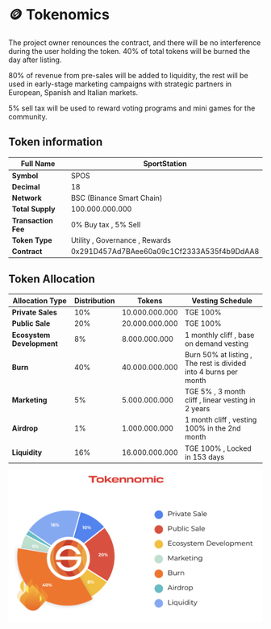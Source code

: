 # 🪙 Tokenomics



The project owner renounces the contract, and there will be no interference during the user holding the token. 40% of total tokens will be burned the day after listing.

80% of revenue from pre-sales will be added to liquidity, the rest will be used in early-stage marketing campaigns with strategic partners in European, Spanish and Italian markets.

5% sell tax will be used to reward voting programs and mini games for the community.

## **Token information**

| Full Name           | SportStation                               |
| ------------------- | ------------------------------------------ |
| **Symbol**          | SPOS                                       |
| **Decimal**         | 18                                         |
| **Network**         | BSC (Binance Smart Chain)                  |
| **Total Supply**    | 100.000.000.000                            |
| **Transaction Fee** | 0% Buy tax , 5% Sell                       |
| **Token Type**      | Utility , Governance , Rewards             |
| **Contract**        | 0x291D457Ad7BAee60a09c1Cf2333A535f4b9DdAA8 |

## **Token Allocation**

| Allocation Type           | Distribution | Tokens         | Vesting Schedule                                                 |
| ------------------------- | ------------ | -------------- | ---------------------------------------------------------------- |
| **Private  Sales**        | 10%          | 10.000.000.000 | TGE 100%                                                         |
| **Public Sale**           | 20%          | 20.000.000.000 | TGE 100%                                                         |
| **Ecosystem Development** | 8%           | 8.000.000.000  | 1 monthly cliff , base on demand vesting                         |
| &#xD;**Burn**             | 40%          | 40.000.000.000 | Burn 50% at listing , The rest is divided into 4 burns per month |
| **Marketing**             | 5%           | 5.000.000.000  | TGE 5% , 3 month cliff , linear vesting in 2 years               |
| **Airdrop**               | 1%           | 1.000.000.000  | 1 month cliff , vesting 100% in the 2nd month                    |
| **Liquidity**             | 16%          | 16.000.000.000 | TGE 100% , Locked in 153 days                                    |

![](<../.gitbook/assets/image (3).png>)

##
